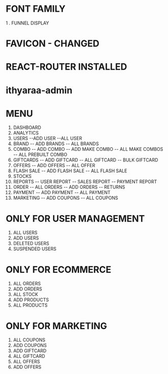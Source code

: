# FONT FAMILY 
1 . FUNNEL DISPLAY

# FAVICON - CHANGED
# REACT-ROUTER INSTALLED
# ithyaraa-admin

# MENU

1. DASHBOARD
2. ANALYTICS
3. USERS
--ADD USER
--ALL USER
4. BRAND
-- ADD BRANDS
-- ALL BRANDS
5. COMBO
-- ADD COMBO
-- ADD MAKE COMBO
-- ALL MAKE COMBOS
-- ALL PREBUILT COMBO
6. GIFTCARDS
-- ADD GIFTCARD
-- ALL GIFTCARD
-- BULK GIFTCARD
7. OFFERS
-- ADD OFFERS
-- ALL OFFER
8. FLASH SALE
-- ADD FLASH SALE
-- ALL FLASH SALE
9. STOCKS
10. REPORTS
-- USER REPORT
-- SALES REPORT
-- PAYMENT REPORT
11. ORDER
-- ALL ORDERS
-- ADD ORDERS
-- RETURNS
12. PAYMENT
-- ADD PAYMENT
-- ALL PAYMENT
13. MARKETING
-- ADD COUPONS
-- ALL COUPONS

# ONLY FOR USER MANAGEMENT
1. ALL USERS
2. ADD USERS
3. DELETED USERS
4. SUSPENDED USERS

# ONLY FOR ECOMMERCE
1. ALL ORDERS
2. ADD ORDERS
3. ALL STOCK
4. ADD PRODUCTS
5. ALL PRODUCTS

# ONLY FOR MARKETING
1. ALL COUPONS
2. ADD COUPONS
3. ADD GIFTCARD
4. ALL GIFTCARD
5. ALL OFFERS
6. ADD OFFERS